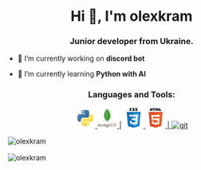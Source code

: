 <h1 align="center">Hi 👋, I'm olexkram</h1>
<h3 align="center">Junior developer from Ukraine.</h3>

- 🔭 I’m currently working on **discord bot**

- 🌱 I’m currently learning **Python with AI**


<div style="text-align: center;">
    <h3 align="center">Languages and Tools:</h3>
    <p align="center">
        <a href="https://www.python.org" target="_blank" rel="noreferrer">
            <img src="https://raw.githubusercontent.com/devicons/devicon/master/icons/python/python-original.svg" alt="python" width="40" height="40"/>
        </a>
        <a href="https://www.mongodb.com/" target="_blank" rel="noreferrer">
            <img src="https://raw.githubusercontent.com/devicons/devicon/master/icons/mongodb/mongodb-original-wordmark.svg" alt="mongodb" width="40" height="40"/>
        </a>
        <span> | </span>
        <a href="https://www.w3schools.com/css/" target="_blank" rel="noreferrer">
            <img src="https://raw.githubusercontent.com/devicons/devicon/master/icons/css3/css3-original-wordmark.svg" alt="css3" width="40" height="40"/>
        </a>
        <a href="https://www.w3.org/html/" target="_blank" rel="noreferrer">
            <img src="https://raw.githubusercontent.com/devicons/devicon/master/icons/html5/html5-original-wordmark.svg" alt="html5" width="40" height="40"/>
        <span> | </span>
        <a href="https://git-scm.com/" target="_blank" rel="noreferrer">
            <img src="https://www.vectorlogo.zone/logos/git-scm/git-scm-icon.svg" alt="git" width="40" height="40"/>
        </a>
    </p>
</div>


<p>&nbsp;<img align="center" src="https://github-readme-stats.vercel.app/api/top-langs/?username=olexkram&layout=compact" alt="olexkram" /></p>
<p>&nbsp;<img align="center" src="https://github-readme-stats.vercel.app/api?username=olexkram&show_icons=true&locale=en" alt="olexkram" /></p>

